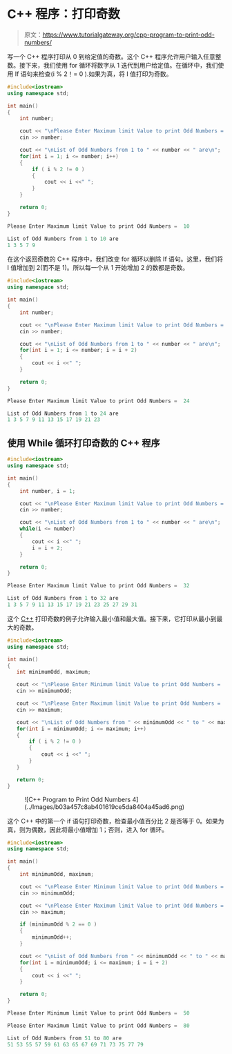 # C++ 程序：打印奇数

> 原文：<https://www.tutorialgateway.org/cpp-program-to-print-odd-numbers/>

写一个 C++ 程序打印从 0 到给定值的奇数。这个 C++ 程序允许用户输入任意整数。接下来，我们使用 for 循环将数字从 1 迭代到用户给定值。在循环中，我们使用 If 语句来检查(i % 2！= 0 ).如果为真，将 I 值打印为奇数。

```cpp
#include<iostream>
using namespace std;

int main()
{
	int number;

	cout << "\nPlease Enter Maximum limit Value to print Odd Numbers =  ";
	cin >> number;

	cout << "\nList of Odd Numbers from 1 to " << number << " are\n"; 
	for(int i = 1; i <= number; i++)
  	{
  		if ( i % 2 != 0 )
  		{
  			cout << i <<" ";
		}	
  	}

 	return 0;
}
```

```cpp
Please Enter Maximum limit Value to print Odd Numbers =  10

List of Odd Numbers from 1 to 10 are
1 3 5 7 9 
```

在这个返回奇数的 C++ 程序中，我们改变 for 循环以删除 If 语句。这里，我们将 I 值增加到 2(而不是 1)。所以每一个从 1 开始增加 2 的数都是奇数。

```cpp
#include<iostream>
using namespace std;

int main()
{
	int number;

	cout << "\nPlease Enter Maximum limit Value to print Odd Numbers =  ";
	cin >> number;

	cout << "\nList of Odd Numbers from 1 to " << number << " are\n"; 
	for(int i = 1; i <= number; i = i + 2)
  	{
  		cout << i <<" ";
  	}

 	return 0;
}
```

```cpp
Please Enter Maximum limit Value to print Odd Numbers =  24

List of Odd Numbers from 1 to 24 are
1 3 5 7 9 11 13 15 17 19 21 23 
```

## 使用 While 循环打印奇数的 C++ 程序

```cpp
#include<iostream>
using namespace std;

int main()
{
	int number, i = 1;

	cout << "\nPlease Enter Maximum limit Value to print Odd Numbers =  ";
	cin >> number;

	cout << "\nList of Odd Numbers from 1 to " << number << " are\n"; 
	while(i <= number)
  	{
  		cout << i <<" ";
  		i = i + 2;
  	}

 	return 0;
}
```

```cpp
Please Enter Maximum limit Value to print Odd Numbers =  32

List of Odd Numbers from 1 to 32 are
1 3 5 7 9 11 13 15 17 19 21 23 25 27 29 31 
```

这个 [C++](https://www.tutorialgateway.org/cpp-programs/) 打印奇数的例子允许输入最小值和最大值。接下来，它打印从最小到最大的奇数。

 ```cpp
#include<iostream>
using namespace std;

int main()
{
	int minimumOdd, maximum;

	cout << "\nPlease Enter Minimum limit Value to print Odd Numbers =  ";
	cin >> minimumOdd;

	cout << "\nPlease Enter Maximum limit Value to print Odd Numbers =  ";
	cin >> maximum;

	cout << "\nList of Odd Numbers from " << minimumOdd << " to " << maximum << " are\n"; 
	for(int i = minimumOdd; i <= maximum; i++)
  	{
  		if ( i % 2 != 0 )
  		{
  			cout << i <<" ";
		}	
  	}

 	return 0;
}
```

<figure class="wp-block-image size-large">![C++ Program to Print Odd Numbers 4](../Images/b03a457c8ab401619ce5da8404a45ad6.png)</figure>

这个 C++ 中的第一个 if 语句打印奇数，检查最小值百分比 2 是否等于 0。如果为真，则为偶数，因此将最小值增加 1；否则，进入 for 循环。

```cpp
#include<iostream>
using namespace std;

int main()
{
	int minimumOdd, maximum;

	cout << "\nPlease Enter Minimum limit Value to print Odd Numbers =  ";
	cin >> minimumOdd;

	cout << "\nPlease Enter Maximum limit Value to print Odd Numbers =  ";
	cin >> maximum;

	if (minimumOdd % 2 == 0 ) 
    {
    	minimumOdd++;
    }

	cout << "\nList of Odd Numbers from " << minimumOdd << " to " << maximum << " are\n"; 
	for(int i = minimumOdd; i <= maximum; i = i + 2)
  	{
  		cout << i <<" ";
  	}

 	return 0;
}
```

```cpp
Please Enter Minimum limit Value to print Odd Numbers =  50

Please Enter Maximum limit Value to print Odd Numbers =  80

List of Odd Numbers from 51 to 80 are
51 53 55 57 59 61 63 65 67 69 71 73 75 77 79 
```